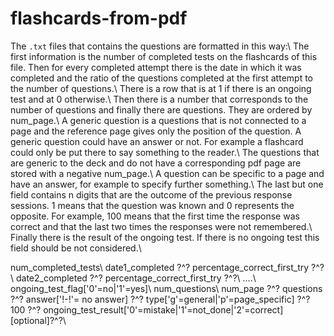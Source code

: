 # flashcards-from-pdf

The `.txt` files that contains the questions are formatted in this way:\\
The first information is the number of completed tests on the flashcards of this file. Then for every completed attempt there is the date in which it was completed and the ratio of the questions completed at the first attempt to the number of questions.\\
There is a row that is at 1 if there is an ongoing test and at 0 otherwise.\\
Then there is a number that corresponds to the number of questions and finally there are questions. They are ordered by num_page.\\
A generic question is a questions that is not connected to a page and the reference page gives only the position of the question. A generic question could have an answer or not. For example a flashcard could only be put there to say something to the reader.\\
The questions that are generic to the deck and do not have a corresponding pdf page are stored with a negative num_page.\\
A question can be specific to a page and have an answer, for example to specify further something.\\
The last but one field contains n digits that are the outcome of the previous response sessions. 1 means that the question was known and 0 represents the opposite. For example, 100 means that the first time the response was correct and that the last two times the responses were not remembered.\\
Finally there is the result of the ongoing test. If there is no ongoing test this field should be not considered.\\

num_completed_tests\\
date1_completed ?^? percentage_correct_first_try ?^?\\
date2_completed ?^? percentage_correct_first_try ?^?\\
....\\
ongoing_test_flag['0'=no|'1'=yes]\\
num_questions\\
num_page ?^? questions ?^? answer['!-!'= no answer] ?^? type['g'=general|'p'=page_specific] ?^? 100 ?^? ongoing_test_result['0'=mistake|'1'=not_done|'2'=correct][optional]?^?\\

